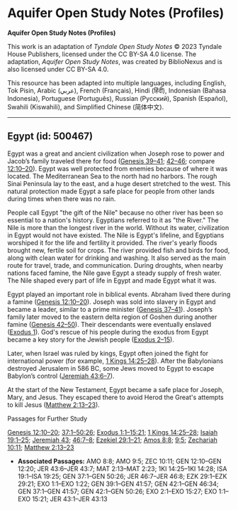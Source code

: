 # Aquifer Open Study Notes (Profiles)

**Aquifer Open Study Notes (Profiles)**

This work is an adaptation of *Tyndale Open Study Notes* © 2023 Tyndale House Publishers, licensed under the CC BY\-SA 4\.0 license. The adaptation, *Aquifer Open Study Notes*, was created by BiblioNexus and is also licensed under CC BY\-SA 4\.0\.

This resource has been adapted into multiple languages, including English, Tok Pisin, Arabic (عربي), French (Français), Hindi (हिंदी), Indonesian (Bahasa Indonesia), Portuguese (Português), Russian (Русский), Spanish (Español), Swahili (Kiswahili), and Simplified Chinese (简体中文).



--------------------------------

## Egypt (id: 500467)

Egypt was a great and ancient civilization when Joseph rose to power and Jacob’s family traveled there for food ([Genesis 39–41](https://ref.ly/Gen39:1-Gen41:57); [42–46](https://ref.ly/Gen42:1-Gen46:34); compare [12:10–20](https://ref.ly/Gen12:10-Gen12:20)). Egypt was well protected from enemies because of where it was located. The Mediterranean Sea to the north had no harbors. The rough Sinai Peninsula lay to the east, and a huge desert stretched to the west. This natural protection made Egypt a safe place for people from other lands during times when there was no rain.

People call Egypt "the gift of the Nile" because no other river has been so essential to a nation's history. Egyptians referred to it as "the River." The Nile is more than the longest river in the world. Without its water, civilization in Egypt would not have existed. The Nile is Egypt's lifeline, and Egyptians worshiped it for the life and fertility it provided. The river's yearly floods brought new, fertile soil for crops. The river provided fish and birds for food, along with clean water for drinking and washing. It also served as the main route for travel, trade, and communication. During droughts, when nearby nations faced famine, the Nile gave Egypt a steady supply of fresh water. The Nile shaped every part of life in Egypt and made Egypt what it was.

Egypt played an important role in biblical events. Abraham lived there during a famine ([Genesis 12:10–20](https://ref.ly/Gen12:10-Gen12:20)). Joseph was sold into slavery in Egypt and became a leader, similar to a prime minister ([Genesis 37–41](https://ref.ly/Gen37:1-Gen41:57)). Joseph’s family later moved to the eastern delta region of Goshen during another famine ([Genesis 42–50](https://ref.ly/Gen42:1-Gen50:26)). Their descendants were eventually enslaved ([Exodus 1](https://ref.ly/Exod1:1-Exod1:22)). God's rescue of his people during the exodus from Egypt became a key story for the Jewish people ([Exodus 2–15](https://ref.ly/Exod2:1-Exod15:27)).

Later, when Israel was ruled by kings, Egypt often joined the fight for international power (for example, [1 Kings 14:25–28](https://ref.ly/1Kgs14:25-1Kgs14:28)). After the Babylonians destroyed Jerusalem in 586 BC, some Jews moved to Egypt to escape Babylon’s control ([Jeremiah 43:6–7](https://ref.ly/Jer43:6-Jer43:7)).

At the start of the New Testament, Egypt became a safe place for Joseph, Mary, and Jesus. They escaped there to avoid Herod the Great's attempts to kill Jesus ([Matthew 2:13–23](https://ref.ly/Matt2:13-Matt2:23)).

Passages for Further Study

[Genesis 12:10–20](https://ref.ly/Gen12:10-Gen12:20); [37:1–50:26](https://ref.ly/Gen37:1-Gen50:26); [Exodus 1:1–15:21](https://ref.ly/Exod1:1-Exod15:21); [1 Kings 14:25–28](https://ref.ly/1Kgs14:25-1Kgs14:28); [Isaiah 19:1–25](https://ref.ly/Isa19:1-Isa19:25); [Jeremiah 43](https://ref.ly/Jer43:1-Jer43:13); [46:7–8](https://ref.ly/Jer46:7-Jer46:8); [Ezekiel 29:1–21](https://ref.ly/Ezek29:1-Ezek29:21); [Amos 8:8](https://ref.ly/Amos8:8); [9:5](https://ref.ly/Amos9:5); [Zechariah 10:11](https://ref.ly/Zech10:11); [Matthew 2:13–23](https://ref.ly/Matt2:13-Matt2:23)

* **Associated Passages:** AMO 8:8; AMO 9:5; ZEC 10:11; GEN 12:10–GEN 12:20; JER 43:6–JER 43:7; MAT 2:13–MAT 2:23; 1KI 14:25–1KI 14:28; ISA 19:1–ISA 19:25; GEN 37:1–GEN 50:26; JER 46:7–JER 46:8; EZK 29:1–EZK 29:21; EXO 1:1–EXO 1:22; GEN 39:1–GEN 41:57; GEN 42:1–GEN 46:34; GEN 37:1–GEN 41:57; GEN 42:1–GEN 50:26; EXO 2:1–EXO 15:27; EXO 1:1–EXO 15:21; JER 43:1–JER 43:13

